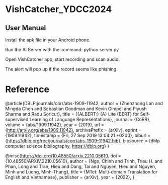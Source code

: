 # VishCatcher_YDCC2024

## User Manual
Install the apk file in your Android phone. 

Run the AI Server with the command: python server.py 

Open VishCatcher app, start recording and scan audio. 

The alert will pop up if the record seems like phishing. 

# Reference

@article{DBLP:journals/corr/abs-1909-11942,
  author    = {Zhenzhong Lan and
               Mingda Chen and
               Sebastian Goodman and
               Kevin Gimpel and
               Piyush Sharma and
               Radu Soricut},
  title     = {{ALBERT:} {A} Lite {BERT} for Self-supervised Learning of Language
               Representations},
  journal   = {CoRR},
  volume    = {abs/1909.11942},
  year      = {2019},
  url       = {http://arxiv.org/abs/1909.11942},
  archivePrefix = {arXiv},
  eprint    = {1909.11942},
  timestamp = {Fri, 27 Sep 2019 13:04:21 +0200},
  biburl    = {https://dblp.org/rec/journals/corr/abs-1909-11942.bib},
  bibsource = {dblp computer science bibliography, https://dblp.org}
}

@misc{https://doi.org/10.48550/arxiv.2210.05610,
  doi = {10.48550/ARXIV.2210.05610},
  author = {Ngo, Chinh and Trinh, Trieu H. and Phan, Long and Tran, Hieu and Dang, Tai and Nguyen, Hieu and Nguyen, Minh and Luong, Minh-Thang},
  title = {MTet: Multi-domain Translation for English and Vietnamese},
  publisher = {arXiv},
  year = {2022},
}



